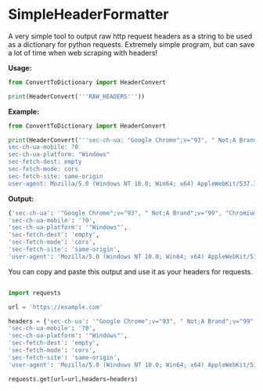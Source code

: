# SimpleHeaderFormatter
A very simple tool to output raw http request headers as a string to be used as a dictionary for python requests. Extremely simple program, but can save a lot of time when web scraping with headers!

**Usage:**
```python
from ConvertToDictionary import HeaderConvert

print(HeaderConvert('''RAW_HEADERS'''))
```

**Example:**

```python
from ConvertToDictionary import HeaderConvert

print(HeaderConvert('''sec-ch-ua: "Google Chrome";v="93", " Not;A Brand";v="99", "Chromium";v="93"
sec-ch-ua-mobile: ?0
sec-ch-ua-platform: "Windows"
sec-fetch-dest: empty
sec-fetch-mode: cors
sec-fetch-site: same-origin
user-agent: Mozilla/5.0 (Windows NT 10.0; Win64; x64) AppleWebKit/537.36 (KHTML, like Gecko) Chrome/93.0.4577.82 Safari/537.36'''))
```

**Output:** 
```python
{'sec-ch-ua': '"Google Chrome";v="93", " Not;A Brand";v="99", "Chromium";v="93"',
'sec-ch-ua-mobile': '?0',
'sec-ch-ua-platform': '"Windows"',
'sec-fetch-dest': 'empty',
'sec-fetch-mode': 'cors',
'sec-fetch-site': 'same-origin',
'user-agent': 'Mozilla/5.0 (Windows NT 10.0; Win64; x64) AppleWebKit/537.36 (KHTML, like Gecko) Chrome/93.0.4577.82 Safari/537.36'}
```

You can copy and paste this output and use it as your headers for requests.

```python

import requests

url = 'https://example.com'

headers = {'sec-ch-ua': '"Google Chrome";v="93", " Not;A Brand";v="99", "Chromium";v="93"',
'sec-ch-ua-mobile': '?0',
'sec-ch-ua-platform': '"Windows"',
'sec-fetch-dest': 'empty',
'sec-fetch-mode': 'cors',
'sec-fetch-site': 'same-origin',
'user-agent': 'Mozilla/5.0 (Windows NT 10.0; Win64; x64) AppleWebKit/537.36 (KHTML, like Gecko) Chrome/93.0.4577.82 Safari/537.36'}

requests.get(url=url,headers=headers)
```

